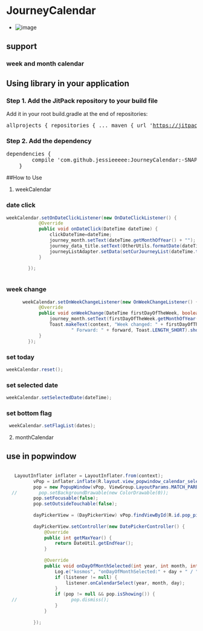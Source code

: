 # JourneyCalendar
- ![image](https://github.com/jessieeeee/JourneyCalendar/blob/master/sample.gif)
## support 
### week and month calendar
## Using library in your application
### Step 1. Add the JitPack repository to your build file
Add it in your root build.gradle at the end of repositories:
	<pre>
	allprojects {
		repositories {
			...
			maven { url 'https://jitpack.io' }
		}
	}
	</pre>
### Step 2. Add the dependency
<pre>
dependencies {
        compile 'com.github.jessieeeee:JourneyCalendar:-SNAPSHOT'
	}
</pre>

##How to Use
1. weekCalendar
### date click 
```java
weekCalendar.setOnDateClickListener(new OnDateClickListener() {
            @Override
            public void onDateClick(DateTime dateTime) {
                clickDateTime=dateTime;
                journey_month.setText(dateTime.getMonthOfYear() + "");
                journey_data_title.setText(OtherUtils.formatDate(dateTime.toDate()));
                journeyListAdapter.setData(setCurJourneyList(dateTime.toDate()));//设置当天的行程数据
            }

        });
  
```
### week change
```java
      weekCalendar.setOnWeekChangeListener(new OnWeekChangeListener() {
            @Override
            public void onWeekChange(DateTime firstDayOfTheWeek, boolean forward) {
                journey_month.setText(firstDayOfTheWeek.getMonthOfYear() + "");
                Toast.makeText(context, "Week changed: " + firstDayOfTheWeek +
                        " Forward: " + forward, Toast.LENGTH_SHORT).show();
            }
        });
```

### set today
```java
weekCalendar.reset();
```
### set selected date
```java
weekCalendar.setSelectedDate(dateTime);
```
### set bottom flag
```java
 weekCalendar.setFlagList(dates);
```

2. monthCalendar
## use in popwindow
```java

   LayoutInflater inflater = LayoutInflater.from(context);
          vPop = inflater.inflate(R.layout.view_popwindow_calendar_select, null);
          pop = new PopupWindow(vPop, ViewGroup.LayoutParams.MATCH_PARENT, ViewGroup.LayoutParams.MATCH_PARENT);
  //        pop.setBackgroundDrawable(new ColorDrawable(0));
          pop.setFocusable(false);
          pop.setOutsideTouchable(false);
  
          dayPickerView = (DayPickerView) vPop.findViewById(R.id.pop_pickerView);
  
          dayPickerView.setController(new DatePickerController() {
              @Override
              public int getMaxYear() {
                  return DateUtil.getEndYear();
              }
  
              @Override
              public void onDayOfMonthSelected(int year, int month, int day) {
                  Log.e("kosmos", "onDayOfMonthSelected:" + day + " / " + month + " / " + year);
                  if (listener != null) {
                      listener.onCalendarSelect(year, month, day);
                  }
                  if (pop != null && pop.isShowing()) {
  //                    pop.dismiss();
                  }
              }
  
          });

```
